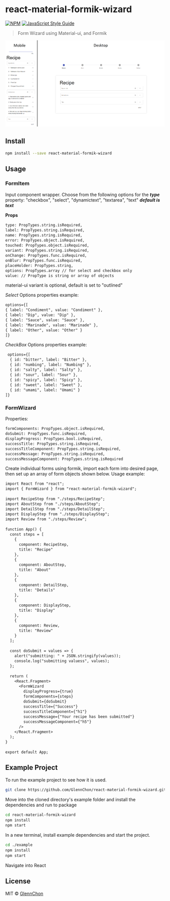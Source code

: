 # react-material-formik-wizard

[![NPM](https://img.shields.io/npm/v/react-material-formik-wizard.svg)](https://www.npmjs.com/package/react-material-formik-wizard) [![JavaScript Style Guide](https://img.shields.io/badge/code_style-standard-brightgreen.svg)](https://standardjs.com)

> Form Wizard using Material-ui, and Formik

![Mobile & Desktop Sample Image](images/example.png)

## Install

```bash
npm install --save react-material-formik-wizard
```

## Usage

### FormItem

Input component wrapper.
Choose from the following options for the **_type_** property:
"checkbox", "select", "dynamictext", "textarea", "text" **_default is text_**

**Props**

```
type: PropTypes.string.isRequired,
label: PropTypes.string.isRequired,
name: PropTypes.string.isRequired,
error: PropTypes.object.isRequired,
touched: PropTypes.object.isRequired,
variant: PropTypes.string.isRequired,
onChange: PropTypes.func.isRequired,
onBlur: PropTypes.func.isRequired,
placeHolder: PropTypes.string,
options: PropTypes.array // for select and checkbox only
value: // PropType is string or array of objects
```

material-ui variant is optional, default is set to "outlined"

_Select_
Options properties example:

```
options={[
{ label: "Condiment", value: "Condiment" },
{ label: "Dip", value: "Dip" },
{ label: "Sauce", value: "Sauce" },
{ label: "Marinade", value: "Marinade" },
{ label: "Other", value: "Other" }
]}
```

_CheckBox_
Options properties example:

```
 options={[
  { id: "bitter", label: "Bitter" },
  { id: "numbing", label: "Numbing" },
  { id: "salty", label: "Salty" },
  { id: "sour", label: "Sour" },
  { id: "spicy", label: "Spicy" },
  { id: "sweet", label: "Sweet" },
  { id: "umami", label: "Umami" }
]}
```

### FormWizard

Properties:

```
formComponents: PropTypes.object.isRequired,
doSubmit: PropTypes.func.isRequired,
displayProgress: PropTypes.bool.isRequired,
successTitle: PropTypes.string.isRequired,
successTitleComponent: PropTypes.string.isRequired,
successMessage: PropTypes.string.isRequired,
successMessageComponent: PropTypes.string.isRequired
```

Create individual forms using formik, import each form into desired page, then set up an array of form objects shown below.
Usage example:

```
import React from "react";
import { FormWizard } from "react-material-formik-wizard";

import RecipeStep from "./steps/RecipeStep";
import AboutStep from "./steps/AboutStep";
import DetailStep from "./steps/DetailStep";
import DisplayStep from "./steps/DisplayStep";
import Review from "./steps/Review";

function App() {
  const steps = [
    {
      component: RecipeStep,
      title: "Recipe"
    },
    {
      component: AboutStep,
      title: "About"
    },
    {
      component: DetailStep,
      title: "Details"
    },
    {
      component: DisplayStep,
      title: "Display"
    },
    {
      component: Review,
      title: "Review"
    }
  ];

  const doSubmit = values => {
    alert("submitting: " + JSON.stringify(values));
    console.log("submitting valuess", values);
  };

  return (
    <React.Fragment>
      <FormWizard
        displayProgress={true}
        formComponents={steps}
        doSubmit={doSubmit}
        successTitle={"Success"}
        successTitleComponent={"h1"}
        successMessage={"Your recipe has been submitted"}
        successMessageComponent={"h5"}
      />
    </React.Fragment>
  );
}

export default App;

```

## Example Project

To run the example project to see how it is used.

```bash
git clone https://github.com/GlennChon/react-material-formik-wizard.git
```

Move into the cloned directory's example folder and install the dependencies and run to package

```bash
cd react-material-formik-wizard
npm install
npm start
```

In a new terminal, install example dependencies and start the project.

```bash
cd ./example
npm install
npm start
```

Navigate into React

## License

MIT © [GlennChon](https://github.com/GlennChon)
